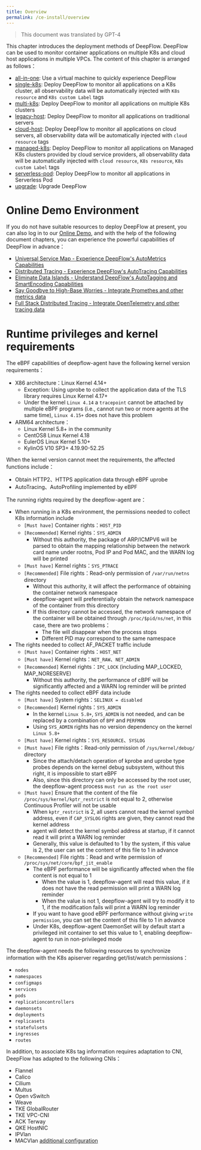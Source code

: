 ```yaml
---
title: Overview
permalink: /ce-install/overview
---
```


> This document was translated by GPT-4

This chapter introduces the deployment methods of DeepFlow. DeepFlow can be used to monitor container applications on multiple K8s and cloud host applications in multiple VPCs. The content of this chapter is arranged as follows：

- [all-in-one](./all-in-one/): Use a virtual machine to quickly experience DeepFlow
- [single-k8s](./single-k8s/): Deploy DeepFlow to monitor all applications on a K8s cluster, all observability data will be automatically injected with `K8s resource` and `K8s custom Label` tags
- [multi-k8s](./multi-k8s/): Deploy DeepFlow to monitor all applications on multiple K8s clusters
- [legacy-host](./legacy-host/): Deploy DeepFlow to monitor all applications on traditional servers
- [cloud-host](./cloud-host/): Deploy DeepFlow to monitor all applications on cloud servers, all observability data will be automatically injected with `cloud resource` tags
- [managed-k8s](./managed-k8s/): Deploy DeepFlow to monitor all applications on Managed K8s clusters provided by cloud service providers, all observability data will be automatically injected with `cloud resource`, `K8s resource`, `K8s custom Label` tags
- [serverless-pod](./serverless-pod/): Deploy DeepFlow to monitor all applications in Serverless Pod
- [upgrade](./upgrade/): Upgrade DeepFlow

# Online Demo Environment

If you do not have suitable resources to deploy DeepFlow at present, you can also log in to our [Online Demo](https://ce-demo.deepflow.yunshan.net), and with the help of the following document chapters, you can experience the powerful capabilities of DeepFlow in advance：

- [Universal Service Map - Experience DeepFlow's AutoMetrics Capabilities](../features/universal-map/auto-metrics/)
- [Distributed Tracing - Experience DeepFlow's AutoTracing Capabilities](../features/distributed-tracing/auto-tracing/)
- [Eliminate Data Islands - Understand DeepFlow's AutoTagging and SmartEncoding Capabilities](../features/auto-tagging/eliminate-data-silos/)
- [Say Goodbye to High-Base Worries - Integrate Promethes and other metrics data](../integration/input/metrics/metrics-auto-tagging/)
- [Full Stack Distributed Tracing - Integrate OpenTelemetry and other tracing data](../integration/input/tracing/full-stack-distributed-tracing/)

# Runtime privileges and kernel requirements

The eBPF capabilities of deepflow-agent have the following kernel version requirements：

- X86 architecture：Linux Kernel 4.14+
  - Exception: Using uprobe to collect the application data of the TLS library requires Linux Kernel 4.17+
  - Under the kernel `Linux 4.14` a `tracepoint` cannot be attached by multiple eBPF programs (i.e., cannot run two or more agents at the same time), `Linux 4.15+` does not have this problem
- ARM64 architecture：
  - Linux Kernel 5.8+ in the community
  - CentOS8 Linux Kernel 4.18
  - EulerOS Linux Kernel 5.10+
  - KylinOS V10 SP3+ 4.19.90-52.25

When the kernel version cannot meet the requirements, the affected functions include：

- Obtain HTTP2、HTTPS application data through eBPF uprobe
- AutoTracing、AutoProfiling implemented by eBPF

The running rights required by the deepflow-agent are：

- When running in a K8s environment, the permissions needed to collect K8s information include
  - `[Must have]` Container rights：`HOST_PID`
  - `[Recommended]` Kernel rights：`SYS_ADMIN`
    - Without this authority, the package of ARP/ICMPV6 will be parsed to obtain the mapping relationship between the network card name under rootns, Pod IP and Pod MAC, and the WARN log will be printed
  - `[Must have]` Kernel rights：`SYS_PTRACE`
  - `[Recommended]` File rights：Read-only permission of `/var/run/netns` directory
    - Without this authority, it will affect the performance of obtaining the container network namespace
    - deepflow-agent will preferentially obtain the network namespace of the container from this directory
    - If this directory cannot be accessed, the network namespace of the container will be obtained through `/proc/$pid/ns/net`, in this case, there are two problems：
      - The file will disappear when the process stops
      - Different PID may correspond to the same namespace
- The rights needed to collect AF_PACKET traffic include
  - `[Must have]` Container rights：`HOST_NET`
  - `[Must have]` Kernel rights：`NET_RAW`、`NET_ADMIN`
  - `[Recommended]` Kernel rights：`IPC_LOCK` (including MAP_LOCKED, MAP_NORESERVE)
    - Without this authority, the performance of cBPF will be significantly affected and a WARN log reminder will be printed
- The rights needed to collect eBPF data include
  - `[Must have]` System rights：`SELINUX = disabled`
  - `[Recommended]` Kernel rights：`SYS_ADMIN`
    - In the kernel `Linux 5.8+`, `SYS_ADMIN` is not needed, and can be replaced by a combination of `BPF` and `PERFMON`
    - Using `SYS_ADMIN` rights has no version dependency on the kernel `Linux 5.8+`
  - `[Must have]` Kernel rights：`SYS_RESOURCE`、`SYSLOG`
  - `[Must have]` File rights：Read-only permission of `/sys/kernel/debug/` directory
    - Since the attach/detach operation of kprobe and uprobe type probes depends on the kernel debug subsystem, without this right, it is impossible to start eBPF
    - Also, since this directory can only be accessed by the root user, the deepflow-agent process `must run as the root user`
  - `[Must have]` Ensure that the content of the file `/proc/sys/kernel/kptr_restrict` is not equal to 2, otherwise Continuous Profiler will not be usable
    - When `kptr_restrict` is 2, all users cannot read the kernel symbol address, even if `CAP_SYSLOG` rights are given, they cannot read the kernel address
    - agent will detect the kernel symbol address at startup, if it cannot read it will print a WARN log reminder
    - Generally, this value is defaulted to 1 by the system, if this value is 2, the user can set the content of this file to 1 in advance
  - `[Recommended]` File rights：Read and write permission of `/proc/sys/net/core/bpf_jit_enable`
    - The eBPF performance will be significantly affected when the file content is not equal to 1
      - When the value is 1, deepflow-agent will read this value, if it does not have the read permission will print a WARN log reminder
      - When the value is not 1, deepflow-agent will try to modify it to 1, if the modification fails will print a WARN log reminder
    - If you want to have good eBPF performance without giving `write permission`, you can set the content of this file to 1 in advance
    - Under K8s, deepflow-agent DaemonSet will by default start a privileged init container to set this value to 1, enabling deepflow-agent to run in non-privileged mode

The deepflow-agent needs the following resources to synchronize information with the K8s apiserver regarding get/list/watch permissions：

- `nodes`
- `namespaces`
- `configmaps`
- `services`
- `pods`
- `replicationcontrollers`
- `daemonsets`
- `deployments`
- `replicasets`
- `statefulsets`
- `ingresses`
- `routes`

In addition, to associate K8s tag information requires adaptation to CNI, DeepFlow has adapted to the following CNIs：

- Flannel
- Calico
- Cilium
- Multus
- Open vSwitch
- Weave
- TKE GlobalRouter
- TKE VPC-CNI
- ACK Terway
- QKE HostNIC
- IPVlan
- MACVlan [additional configuration](../best-practice/special-environment-deployment/#macvlan)
